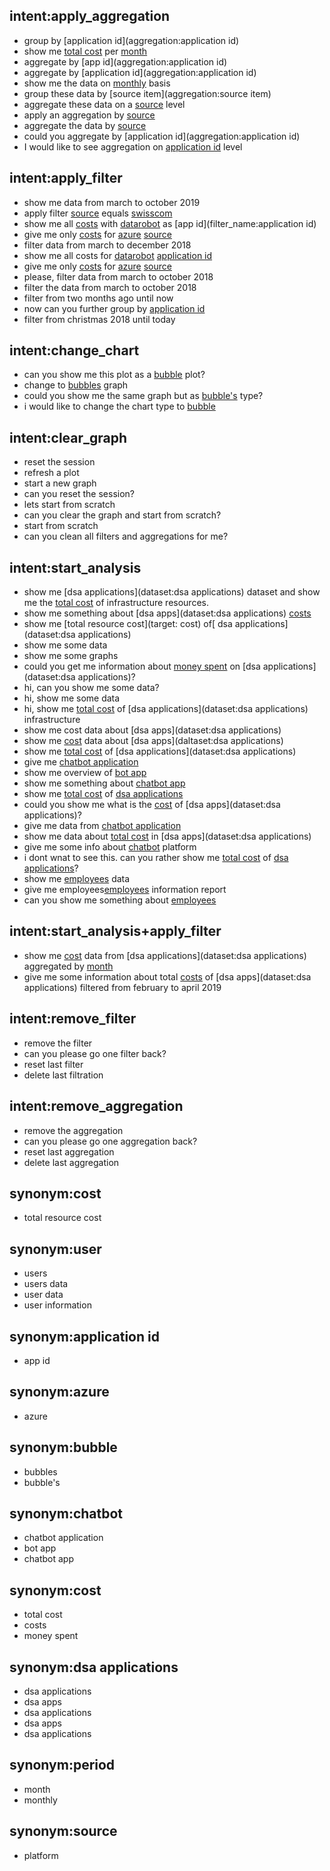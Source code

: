 ## intent:apply_aggregation
- group by [application id](aggregation:application id)
- show me [total cost](target:cost) per [month](aggregation:period)
- aggregate by [app id](aggregation:application id)
- aggregate by [application id](aggregation:application id)
- show me the data on [monthly](aggregation:period) basis
- group these data by [source item](aggregation:source item)
- aggregate these data on a [source](aggregation:source) level
- apply an aggregation by [source](aggregation:source)
- aggregate the data by [source](aggregation:source)
- could you aggregate by [application id](aggregation:application id)
- I would like to see aggregation on [application id](aggregation:source) level

## intent:apply_filter
- show me data from march to october 2019
- apply filter [source](filter_name) equals [swisscom](filter_value)
- show me all [costs](target:cost) with [datarobot](filter_value) as [app id](filter_name:application id)
- give me only [costs](target:cost) for [azure](filter_value:azure) [source](filter_name)
- filter data from march to december 2018
- show me all costs for [datarobot](filter_value) [application id](filter_name)
- give me only [costs](target:cost) for [azure](filter_value) [source](filter_name)
- please, filter data from march to october 2018
- filter the data from march to october 2018
- filter from two months ago until now
- now can you further group by [application id](aggregation)
- filter from christmas 2018 until today

## intent:change_chart
- can you show me this plot as a [bubble](chart_type) plot?
- change to [bubbles](chart_type:bubble) graph
- could you show me the same graph but as [bubble's](chart_type:bubble) type?
- i would like to change the chart type to [bubble](chart_type)

## intent:clear_graph
- reset the session
- refresh a plot
- start a new graph
- can you reset the session?
- lets start from scratch
- can you clear the graph and start from scratch?
- start from scratch
- can you clean all filters and aggregations for me?

## intent:start_analysis
- show me [dsa applications](dataset:dsa applications) dataset and show me the [total cost](target:cost) of infrastructure resources.
- show me something about [dsa apps](dataset:dsa applications) [costs](target:cost)
- show me [total resource cost](target: cost) of[ dsa applications](dataset:dsa applications)
- show me some data
- show me some graphs
- could you get me information about [money spent](target:cost) on [dsa applications](dataset:dsa applications)?
- hi, can you show me some data?
- hi, show me some data
- hi, show me [total cost](target:cost) of [dsa applications](dataset:dsa applications) infrastructure
- show me cost data about [dsa apps](dataset:dsa applications)
- show me [cost](target:cost) data about [dsa apps](daltaset:dsa applications)
- show me [total cost](target:cost) of [dsa applications](dataset:dsa applications)
- give me [chatbot application](dataset:chatbot)
- show me overview of [bot app](dataset:chatbot)
- show me something about [chatbot app](dataset:chatbot)
- show me [total cost](target:cost) of [dsa applications](dataset)
- could you show me what is the [cost](target:cost) of [dsa apps](dataset:dsa applications)?
- give me data from [chatbot application](dataset:chatbot)
- show me data about [total cost](target:cost) in [dsa apps](dataset:dsa applications)
- give me some info about [chatbot](dataset:chatbot) platform
- i dont wnat to see this. can you rather show me [total cost](target:cost) of [dsa applications](dataset)?
- show me [employees](dataset:employees) data
- give me employees[employees](dataset:employees) information report
- can you show me something about [employees](dataset:employees)

## intent:start_analysis+apply_filter
- show me [cost](target:cost) data from [dsa applications](dataset:dsa applications) aggregated by [month](aggregation:period)
- give me some information about total [costs](target:cost) of [dsa apps](dataset:dsa applications) filtered from february to april 2019

## intent:remove_filter
- remove the filter
- can you please go one filter back?
- reset last filter
- delete last filtration

## intent:remove_aggregation
- remove the aggregation
- can you please go one aggregation back?
- reset last aggregation
- delete last aggregation

## synonym:cost
- total resource cost

## synonym:user
- users
- users data
- user data
- user information

## synonym:application id
- app id

## synonym:azure
- azure

## synonym:bubble
- bubbles
- bubble's

## synonym:chatbot
- chatbot application
- bot app
- chatbot app

## synonym:cost
- total cost
- costs
- money spent

## synonym:dsa applications
- dsa applications
- dsa apps
- dsa applications
- dsa apps
- dsa applications

## synonym:period
- month
- monthly

## synonym:source
- platform

